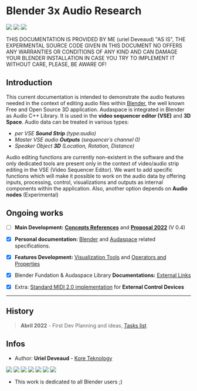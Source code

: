 # Blender 3x Audio Research

<img src="https://img.shields.io/badge/Blender-3.1+-green" /> <img src="https://img.shields.io/badge/Audaspace-C++-purple" /> <img src="https://img.shields.io/badge/Gsoc-2023-orange" />

THIS DOCUMENTATION IS PROVIDED BY ME (uriel Deveaud) "AS IS", THE EXPERIMENTAL SOURCE CODE GIVEN IN THIS DOCUMENT NO OFFERS ANY WARRANTIES OR CONDITIONS OF ANY KIND AND CAN DAMAGE YOUR BLENDER INSTALLATION IN CASE YOU TRY TO IMPLEMENT IT WITHOUT CARE, PLEASE, BE AWARE OF!

## Introduction

This current documentation is intended to demonstrate the audio features needed in the context of editing audio files within [Blender](https://www.blender.org/), the well known Free and Open Source 3D application. 
Audaspace is integrated in Blender as Audio C++ Library. It is used in the **video sequencer editor (VSE)** and **3D Space**. Audio data can be treated in various types:
- *per VSE **Sound Strip** (type:audio)*
- *Master VSE audio **Outputs** (sequencer´s channel 0)*
- *Speaker Object **3D** (Location, Rotation, Distance)*

Audio editing functions are currently non-existent in the software and the only dedicated tools are present only in the context of video/audio strip editing in the VSE (Video Sequencer Editor). We want to add specific functions which will make it possible to work on the audio data by offering inputs, processing, control, visualizations and outputs as internal components within the application. Also, another option depends on **Audio nodes** (Experimental)

## Ongoing works

- [ ] **Main Development:** **[Concepts References](research-concepts-references.md)** and **[Proposal 2022](proposal-audio-system.md)** (V 0.4)
- [x] **Personal documentation:** [Blender](blender-related-specs.md) and [Audaspace](audaspace-related-specs.md) related specifications.
- [x] **Features Development:** [Visualization Tools](blender-audio-visualizations.md) and [Operators and Properties](blender-audio-operators.md)
- [x] Blender Fundation & Audaspace Library **Documentations:** [External Links](ext-references.md)
- [x] Extra: [Standard MIDI 2.0 implementation](blender-midi-implementation.md) for **External Control Devices**


---

## History

> **Abril 2022** - First Dev Planning and ideas, [Tasks list](Tasks.md)

## Infos

* Author: **Uriel Deveaud** - [Kore Teknology](https://github.com/KoreTeknology) 

<img src="https://img.shields.io/badge/CG Art-1995-red" /> <img src="https://img.shields.io/badge/3D Blender-2002-red" /> <img src="https://img.shields.io/badge/Python Dev-2005-red" /> <img src="https://img.shields.io/badge/3D Trainer-2008-red" /> <img src="https://img.shields.io/badge/Coding Trainer-2010-red" /> <img src="https://img.shields.io/badge/GE-2015-darkorange" /> <img src="https://img.shields.io/badge/VR-2017-darkorange" />

* This work is dedicated to all Blender users ;)
